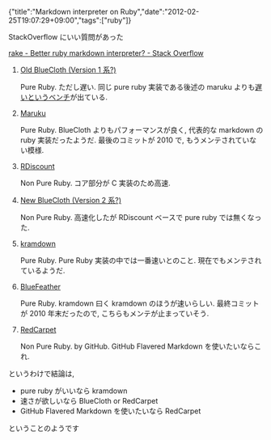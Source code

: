 {"title":"Markdown interpreter on Ruby","date":"2012-02-25T19:07:29+09:00","tags":["ruby"]}

StackOverflow にいい質問があった

[rake - Better ruby markdown interpreter? - Stack Overflow](http://stackoverflow.com/questions/373002/better-ruby-markdown-interpreter)

1. [Old BlueCloth (Version 1 系?)](http://deveiate.org/projects/BlueCloth)

   Pure Ruby. ただし遅い. 同じ pure ruby 実装である後述の maruku よりも[遅いというベンチ](http://deveiate.org/projects/BlueCloth)が出ている.
2. [Maruku](https://github.com/nex3/maruku)

   Pure Ruby. BlueCloth よりもパフォーマンスが良く, 代表的な markdown の ruby 実装だったようだ. 最後のコミットが 2010 で, もうメンテされていない模様.
3. [RDiscount](https://github.com/rtomayko/rdiscount)

   Non Pure Ruby. コア部分が C 実装のため高速.
4. [New BlueCloth (Version 2 系?)](http://deveiate.org/projects/BlueCloth)

   Non Pure Ruby. 高速化したが RDiscount ベースで pure ruby では無くなった.
5. [kramdown](http://kramdown.rubyforge.org/)

   Pure Ruby. Pure Ruby 実装の中では一番速いとのこと. 現在でもメンテされているようだ.
6. [BlueFeather](http://ruby.morphball.net/bluefeather/index_en.html)

   Pure Ruby. kramdown 曰く kramdown のほうが速いらしい. 最終コミットが 2010 年末だったので, こちらもメンテが止まっていそう.
7. [RedCarpet](https://github.com/tanoku/redcarpet/tree/master/ext/redcarpet)

   Non Pure Ruby. by GitHub. GitHub Flavered Markdown を使いたいならこれ.

というわけで結論は,

- pure ruby がいいなら kramdown
- 速さが欲しいなら BlueCloth or RedCarpet
- GitHub Flavered Markdown を使いたいなら RedCarpet

ということのようです
